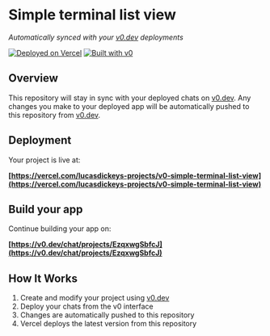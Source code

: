 # Simple terminal list view

*Automatically synced with your [v0.dev](https://v0.dev) deployments*

[![Deployed on Vercel](https://img.shields.io/badge/Deployed%20on-Vercel-black?style=for-the-badge&logo=vercel)](https://vercel.com/lucasdickeys-projects/v0-simple-terminal-list-view)
[![Built with v0](https://img.shields.io/badge/Built%20with-v0.dev-black?style=for-the-badge)](https://v0.dev/chat/projects/EzqxwgSbfcJ)

## Overview

This repository will stay in sync with your deployed chats on [v0.dev](https://v0.dev).
Any changes you make to your deployed app will be automatically pushed to this repository from [v0.dev](https://v0.dev).

## Deployment

Your project is live at:

**[https://vercel.com/lucasdickeys-projects/v0-simple-terminal-list-view](https://vercel.com/lucasdickeys-projects/v0-simple-terminal-list-view)**

## Build your app

Continue building your app on:

**[https://v0.dev/chat/projects/EzqxwgSbfcJ](https://v0.dev/chat/projects/EzqxwgSbfcJ)**

## How It Works

1. Create and modify your project using [v0.dev](https://v0.dev)
2. Deploy your chats from the v0 interface
3. Changes are automatically pushed to this repository
4. Vercel deploys the latest version from this repository